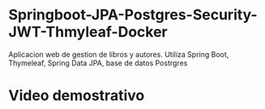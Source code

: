 <h1>Springboot-JPA-Postgres-Security-JWT-Thmyleaf-Docker</h1>
<p>Aplicacion web de gestion de libros y autores. Utiliza Spring Boot, Thymeleaf, Spring Data JPA, base de datos Postrgres</p>
<h1>Video demostrativo</h1>
